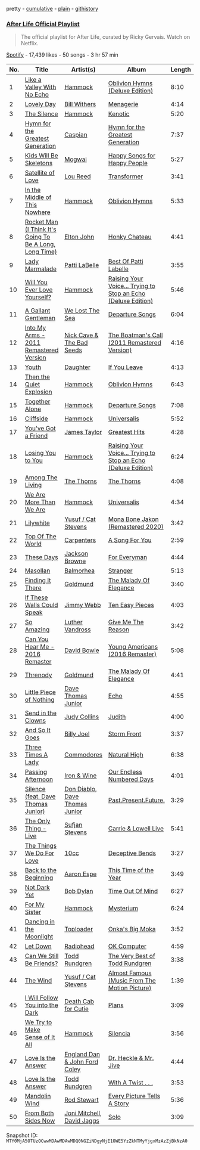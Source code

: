 pretty - [cumulative](/playlists/cumulative/37i9dQZF1DX0FQWBuUOlXj.md) - [plain](/playlists/plain/37i9dQZF1DX0FQWBuUOlXj) - [githistory](https://github.githistory.xyz/mackorone/spotify-playlist-archive/blob/main/playlists/plain/37i9dQZF1DX0FQWBuUOlXj)

### [After Life Official Playlist](https://open.spotify.com/playlist/37i9dQZF1DX0FQWBuUOlXj)

> The official playlist for After Life, curated by Ricky Gervais\. Watch on Netflix.

[Spotify](https://open.spotify.com/user/spotify) - 17,439 likes - 50 songs - 3 hr 57 min

| No. | Title | Artist(s) | Album | Length |
|---|---|---|---|---|
| 1 | [Like a Valley With No Echo](https://open.spotify.com/track/5aBDtRsFWcEsxEawLh8ksM) | [Hammock](https://open.spotify.com/artist/0VOR7Ie9xUSb45fzIIVJQ1) | [Oblivion Hymns \(Deluxe Edition\)](https://open.spotify.com/album/0ApCBV30bmY7lr9nBLPspz) | 8:10 |
| 2 | [Lovely Day](https://open.spotify.com/track/0bRXwKfigvpKZUurwqAlEh) | [Bill Withers](https://open.spotify.com/artist/1ThoqLcyIYvZn7iWbj8fsj) | [Menagerie](https://open.spotify.com/album/3QjPTUI6UcPr5m9RujkO3c) | 4:14 |
| 3 | [The Silence](https://open.spotify.com/track/7JA9PvWd4SeWtmY7NIdjEP) | [Hammock](https://open.spotify.com/artist/0VOR7Ie9xUSb45fzIIVJQ1) | [Kenotic](https://open.spotify.com/album/4muC3Gg4Us6ZIJ3wFDSQmS) | 5:20 |
| 4 | [Hymn for the Greatest Generation](https://open.spotify.com/track/3ofrLJrQjMPuEBQddeAbZn) | [Caspian](https://open.spotify.com/artist/4SXj7TVoA3bgfR8AVssACa) | [Hymn for the Greatest Generation](https://open.spotify.com/album/5rA4U2ywbTKECawyF54ZW0) | 7:37 |
| 5 | [Kids Will Be Skeletons](https://open.spotify.com/track/3xogCrlDsnIZ7nQo8VvRL6) | [Mogwai](https://open.spotify.com/artist/34UhPkLbtFKRq3nmfFgejG) | [Happy Songs for Happy People](https://open.spotify.com/album/1k2uLH7mwB72zbepvM8rR4) | 5:27 |
| 6 | [Satellite of Love](https://open.spotify.com/track/5WyuRWUcOOhAic0tj9Pl28) | [Lou Reed](https://open.spotify.com/artist/42TFhl7WlMRXiNqzSrnzPL) | [Transformer](https://open.spotify.com/album/5SqbMEyAt8332ISGiLX0St) | 3:41 |
| 7 | [In the Middle of This Nowhere](https://open.spotify.com/track/1CZROHuLm6RdvDKonQh1Zx) | [Hammock](https://open.spotify.com/artist/0VOR7Ie9xUSb45fzIIVJQ1) | [Oblivion Hymns](https://open.spotify.com/album/0qlK9CvmHB659phHKCdJSn) | 5:33 |
| 8 | [Rocket Man \(I Think It's Going To Be A Long, Long Time\)](https://open.spotify.com/track/3gdewACMIVMEWVbyb8O9sY) | [Elton John](https://open.spotify.com/artist/3PhoLpVuITZKcymswpck5b) | [Honky Chateau](https://open.spotify.com/album/2ei2X6ghPnw7YRwQtAH075) | 4:41 |
| 9 | [Lady Marmalade](https://open.spotify.com/track/3GGcwG519BTMdvMeFy7meT) | [Patti LaBelle](https://open.spotify.com/artist/0ty0xha1dbprYIUAQufkFn) | [Best Of Patti Labelle](https://open.spotify.com/album/2fgrmnOGJzwU79xlHe4Iub) | 3:55 |
| 10 | [Will You Ever Love Yourself?](https://open.spotify.com/track/4R3GdFZdmY2ase6ULLCVtW) | [Hammock](https://open.spotify.com/artist/0VOR7Ie9xUSb45fzIIVJQ1) | [Raising Your Voice..\. Trying to Stop an Echo \(Deluxe Edition\)](https://open.spotify.com/album/2AbCfihy80zuR1mPwN5yLl) | 5:46 |
| 11 | [A Gallant Gentleman](https://open.spotify.com/track/7MZM9KhwGQG8QJ4BycsnQn) | [We Lost The Sea](https://open.spotify.com/artist/7GVByFFfFJYCzK4d8ZyL6s) | [Departure Songs](https://open.spotify.com/album/2qYkNaEeAbiarc0rwkjkh3) | 6:04 |
| 12 | [Into My Arms \- 2011 Remastered Version](https://open.spotify.com/track/407ltk0BtcZI8kgu0HH4Yj) | [Nick Cave & The Bad Seeds](https://open.spotify.com/artist/4UXJsSlnKd7ltsrHebV79Q) | [The Boatman's Call \(2011 Remastered Version\)](https://open.spotify.com/album/4Gp9Ls1UqkrQRrTTxhvs6A) | 4:16 |
| 13 | [Youth](https://open.spotify.com/track/4AmcmraFjVzFb9SQDNTRyl) | [Daughter](https://open.spotify.com/artist/46CitWgnWrvF9t70C2p1Me) | [If You Leave](https://open.spotify.com/album/31LehqnrVyTuEBEKeXeqVx) | 4:13 |
| 14 | [Then the Quiet Explosion](https://open.spotify.com/track/1e0dFIlrgHaD5a2ud2AXEQ) | [Hammock](https://open.spotify.com/artist/0VOR7Ie9xUSb45fzIIVJQ1) | [Oblivion Hymns](https://open.spotify.com/album/0qlK9CvmHB659phHKCdJSn) | 6:43 |
| 15 | [Together Alone](https://open.spotify.com/track/5vsM2dLOcZRljhNgGj10lm) | [Hammock](https://open.spotify.com/artist/0VOR7Ie9xUSb45fzIIVJQ1) | [Departure Songs](https://open.spotify.com/album/1F2MQNCmYXDcZyJVdbhNw9) | 7:08 |
| 16 | [Cliffside](https://open.spotify.com/track/6BloUqtE0wESk3ZZKz9QHw) | [Hammock](https://open.spotify.com/artist/0VOR7Ie9xUSb45fzIIVJQ1) | [Universalis](https://open.spotify.com/album/1akyiiCQFxpLTuxjcCVUyg) | 5:52 |
| 17 | [You've Got a Friend](https://open.spotify.com/track/5ONuwMIXAukbMNQCCSjjm0) | [James Taylor](https://open.spotify.com/artist/0vn7UBvSQECKJm2817Yf1P) | [Greatest Hits](https://open.spotify.com/album/2L4U4JjEADYaVltkvDrkCC) | 4:28 |
| 18 | [Losing You to You](https://open.spotify.com/track/7vx8gqZX9CCxl7U6634P79) | [Hammock](https://open.spotify.com/artist/0VOR7Ie9xUSb45fzIIVJQ1) | [Raising Your Voice..\. Trying to Stop an Echo \(Deluxe Edition\)](https://open.spotify.com/album/2AbCfihy80zuR1mPwN5yLl) | 6:24 |
| 19 | [Among The Living](https://open.spotify.com/track/4XM78FD2aTl9sJrK6AtBVM) | [The Thorns](https://open.spotify.com/artist/4KQqMAIk9n7Axul2872iWj) | [The Thorns](https://open.spotify.com/album/5IVP3ySAumaC1e3mkVFs2J) | 4:08 |
| 20 | [We Are More Than We Are](https://open.spotify.com/track/1LKSKnYsPFS2nYL899XvO5) | [Hammock](https://open.spotify.com/artist/0VOR7Ie9xUSb45fzIIVJQ1) | [Universalis](https://open.spotify.com/album/1akyiiCQFxpLTuxjcCVUyg) | 4:34 |
| 21 | [Lilywhite](https://open.spotify.com/track/2xua22XyOXFs0y2VziBvQQ) | [Yusuf / Cat Stevens](https://open.spotify.com/artist/08F3Y3SctIlsOEmKd6dnH8) | [Mona Bone Jakon \(Remastered 2020\)](https://open.spotify.com/album/2XXF6pODroMYQ3qPmXeMB1) | 3:42 |
| 22 | [Top Of The World](https://open.spotify.com/track/1Ehdm1PDlKrdfyBsjwEvd1) | [Carpenters](https://open.spotify.com/artist/1eEfMU2AhEo7XnKgL7c304) | [A Song For You](https://open.spotify.com/album/1nA6Exnq2mWD8678q3E4Ov) | 2:59 |
| 23 | [These Days](https://open.spotify.com/track/2dcoDVcOc9hGPbtZFtpcw3) | [Jackson Browne](https://open.spotify.com/artist/5lkiCO9UQ8B23dZ1o0UV4m) | [For Everyman](https://open.spotify.com/album/12X80pgkHSjMDgAAS0HBdr) | 4:44 |
| 24 | [Masollan](https://open.spotify.com/track/3F8K6njJIKvuMkAzItLzDz) | [Balmorhea](https://open.spotify.com/artist/1U0FaHAc4fcwQcYEJFgkm9) | [Stranger](https://open.spotify.com/album/2DQgDdMRNtvMKVEoFPdNFy) | 5:13 |
| 25 | [Finding It There](https://open.spotify.com/track/5G9rra29bm2HtXcyDtRf1y) | [Goldmund](https://open.spotify.com/artist/0R5BzePlbvG8xTXw0QF3uw) | [The Malady Of Elegance](https://open.spotify.com/album/1vF5y6BC66nKozxg0Dsvvo) | 3:40 |
| 26 | [If These Walls Could Speak](https://open.spotify.com/track/1Mlc3atP5OQaMPFwudJ55K) | [Jimmy Webb](https://open.spotify.com/artist/0YJUdunUDA1pTDxJ8AJlyB) | [Ten Easy Pieces](https://open.spotify.com/album/1ofvptZMmnekEQddIbdySL) | 4:03 |
| 27 | [So Amazing](https://open.spotify.com/track/2BABTeUx608FA8b47bDuLK) | [Luther Vandross](https://open.spotify.com/artist/19y5MFBH7gohEdGwKM7QsP) | [Give Me The Reason](https://open.spotify.com/album/3uWgCaZ1ixRuMvBZniwxJj) | 3:42 |
| 28 | [Can You Hear Me \- 2016 Remaster](https://open.spotify.com/track/0iWHMJwpVl46UJ2KZ2IEKt) | [David Bowie](https://open.spotify.com/artist/0oSGxfWSnnOXhD2fKuz2Gy) | [Young Americans \(2016 Remaster\)](https://open.spotify.com/album/0lITGovWgaQGi42EfqcE5P) | 5:08 |
| 29 | [Threnody](https://open.spotify.com/track/7hyAAjHZaDWSPDzlUYNUIa) | [Goldmund](https://open.spotify.com/artist/0R5BzePlbvG8xTXw0QF3uw) | [The Malady Of Elegance](https://open.spotify.com/album/1vF5y6BC66nKozxg0Dsvvo) | 4:41 |
| 30 | [Little Piece of Nothing](https://open.spotify.com/track/5Kdg1xQa6pQACBTxRa2faR) | [Dave Thomas Junior](https://open.spotify.com/artist/0mUIey7n1U90IScto35rX7) | [Echo](https://open.spotify.com/album/2EPjdx6A66QkuM2UQYYIcK) | 4:55 |
| 31 | [Send in the Clowns](https://open.spotify.com/track/3evTbfCtMxbUwTQIn7QOcG) | [Judy Collins](https://open.spotify.com/artist/5yzE49FicYiSxN61oaxkNn) | [Judith](https://open.spotify.com/album/2P9EqaNiGfiYweANVtt0Ry) | 4:00 |
| 32 | [And So It Goes](https://open.spotify.com/track/1u7kQUb3lQcpHaYRfia13A) | [Billy Joel](https://open.spotify.com/artist/6zFYqv1mOsgBRQbae3JJ9e) | [Storm Front](https://open.spotify.com/album/1Vw2uoVkLAJFVViJ1QyK1D) | 3:37 |
| 33 | [Three Times A Lady](https://open.spotify.com/track/2uTGX4wxnRGS3i0FSOMGCQ) | [Commodores](https://open.spotify.com/artist/6twIAGnYuIT1pncMAsXnEm) | [Natural High](https://open.spotify.com/album/01xiIydpf1MyOg7DWDRF2N) | 6:38 |
| 34 | [Passing Afternoon](https://open.spotify.com/track/2G2PpiNxdcNnPRKt76iShb) | [Iron & Wine](https://open.spotify.com/artist/4M5nCE77Qaxayuhp3fVn4V) | [Our Endless Numbered Days](https://open.spotify.com/album/2diNeeePw7kIT2K4DYCdJx) | 4:01 |
| 35 | [Silence \(feat\. Dave Thomas Junior\)](https://open.spotify.com/track/3R0Et3SS6eO5VgpZGpnTaU) | [Don Diablo](https://open.spotify.com/artist/1l2ekx5skC4gJH8djERwh1), [Dave Thomas Junior](https://open.spotify.com/artist/0mUIey7n1U90IScto35rX7) | [Past.Present.Future.](https://open.spotify.com/album/2MhMiuJX4tsAFaQDkzPauF) | 3:29 |
| 36 | [The Only Thing \- Live](https://open.spotify.com/track/1VBhcNMKyc1G9CsUOujGno) | [Sufjan Stevens](https://open.spotify.com/artist/4MXUO7sVCaFgFjoTI5ox5c) | [Carrie & Lowell Live](https://open.spotify.com/album/3xuObdpsMyG6pInICz9M2I) | 5:41 |
| 37 | [The Things We Do For Love](https://open.spotify.com/track/6KEWtSOGKpIXGw6l1uJgsR) | [10cc](https://open.spotify.com/artist/6i6WlGzQtXtz7GcC5H5st5) | [Deceptive Bends](https://open.spotify.com/album/6D3RQD5AQZ4P2aDzsZmBI4) | 3:27 |
| 38 | [Back to the Beginning](https://open.spotify.com/track/0vyNxE8W1tkbOA9s64UfGa) | [Aaron Espe](https://open.spotify.com/artist/11nbBcaBk8uXBPQsc3Sq9p) | [This Time of the Year](https://open.spotify.com/album/6iSbi6bADvBlVS5vsc4hap) | 3:49 |
| 39 | [Not Dark Yet](https://open.spotify.com/track/1qbn6QrHG8XfnqVFKgNzKP) | [Bob Dylan](https://open.spotify.com/artist/74ASZWbe4lXaubB36ztrGX) | [Time Out Of Mind](https://open.spotify.com/album/185DHT5SvszXRrezx3lOjt) | 6:27 |
| 40 | [For My Sister](https://open.spotify.com/track/1CULWWJfT5Oo0Bh4gko7ZS) | [Hammock](https://open.spotify.com/artist/0VOR7Ie9xUSb45fzIIVJQ1) | [Mysterium](https://open.spotify.com/album/46Ky1123o1MoI4tTCeIEdp) | 6:24 |
| 41 | [Dancing in the Moonlight](https://open.spotify.com/track/3Fzlg5r1IjhLk2qRw667od) | [Toploader](https://open.spotify.com/artist/6xeFne1rkxMhKSW3ipvkdV) | [Onka's Big Moka](https://open.spotify.com/album/2ww2PXKiHk7rNv26rjVJ5z) | 3:52 |
| 42 | [Let Down](https://open.spotify.com/track/2fuYa3Lx06QQJAm0MjztKr) | [Radiohead](https://open.spotify.com/artist/4Z8W4fKeB5YxbusRsdQVPb) | [OK Computer](https://open.spotify.com/album/6dVIqQ8qmQ5GBnJ9shOYGE) | 4:59 |
| 43 | [Can We Still Be Friends?](https://open.spotify.com/track/4Io9zVkAKSu7LBdUGVQFL7) | [Todd Rundgren](https://open.spotify.com/artist/0Lpr5wXzWLtDWm1SjNbpPb) | [The Very Best of Todd Rundgren](https://open.spotify.com/album/5vsHuXiqwQZYT6AD5NKYsd) | 3:38 |
| 44 | [The Wind](https://open.spotify.com/track/5Fd8MgmA8ydCyvRbsoCEZg) | [Yusuf / Cat Stevens](https://open.spotify.com/artist/08F3Y3SctIlsOEmKd6dnH8) | [Almost Famous \(Music From The Motion Picture\)](https://open.spotify.com/album/3oNY3UpmcQQ4TAicUcKkdf) | 1:39 |
| 45 | [I Will Follow You into the Dark](https://open.spotify.com/track/3kZC0ZmFWrEHdUCmUqlvgZ) | [Death Cab for Cutie](https://open.spotify.com/artist/0YrtvWJMgSdVrk3SfNjTbx) | [Plans](https://open.spotify.com/album/1NFGnxmeIEBakre4DvLaJq) | 3:09 |
| 46 | [We Try to Make Sense of It All](https://open.spotify.com/track/3ktYqSOe2lpIZ7pLP8YLr3) | [Hammock](https://open.spotify.com/artist/0VOR7Ie9xUSb45fzIIVJQ1) | [Silencia](https://open.spotify.com/album/5g9CwdPva16mAs8ZBOexI4) | 3:56 |
| 47 | [Love Is the Answer](https://open.spotify.com/track/2jto2mk883akXynLqkdung) | [England Dan & John Ford Coley](https://open.spotify.com/artist/01W8kYNqFHyKicPfR0pLwO) | [Dr\. Heckle & Mr\. Jive](https://open.spotify.com/album/7MJWKg2ENg95w9cD6BXw7h) | 4:44 |
| 48 | [Love Is the Answer](https://open.spotify.com/track/3NgWyJELLSEOiVdbdkjcOF) | [Todd Rundgren](https://open.spotify.com/artist/0Lpr5wXzWLtDWm1SjNbpPb) | [With A Twist \. \. .](https://open.spotify.com/album/5j7UIp3eUzF17DhK8eQOq1) | 3:53 |
| 49 | [Mandolin Wind](https://open.spotify.com/track/4sWZwY8RQfK6Fc2pYC7tN1) | [Rod Stewart](https://open.spotify.com/artist/2y8Jo9CKhJvtfeKOsYzRdT) | [Every Picture Tells A Story](https://open.spotify.com/album/4VykjLwkyfKMZVLrJJVrYh) | 5:36 |
| 50 | [From Both Sides Now](https://open.spotify.com/track/4e6Y85KHKWhn9EdguhfB6l) | [Joni Mitchell](https://open.spotify.com/artist/5hW4L92KnC6dX9t7tYM4Ve), [David Jaggs](https://open.spotify.com/artist/2M6D03CV5HO5J5lqOnNQRJ) | [Solo](https://open.spotify.com/album/6TKewkXqDeg8q2lqzNXTmZ) | 3:09 |

Snapshot ID: `MTY0MjA5OTUzOCwwMDAwMDAwMDQ0NGZiNDgyNjE1OWE5YzZkNTMyYjgxMzAzZjBkNzA0`
